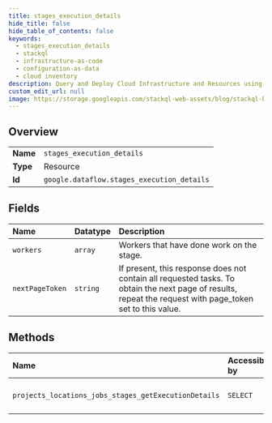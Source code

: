 ```yaml
---
title: stages_execution_details
hide_title: false
hide_table_of_contents: false
keywords:
  - stages_execution_details
  - stackql
  - infrastructure-as-code
  - configuration-as-data
  - cloud inventory
description: Query and Deploy Cloud Infrastructure and Resources using SQL
custom_edit_url: null
image: https://storage.googleapis.com/stackql-web-assets/blog/stackql-blog-post-featured-image.png
---
```

  
    

## Overview
<table><tbody>
<tr><td><b>Name</b></td><td><code>stages_execution_details</code></td></tr>
<tr><td><b>Type</b></td><td>Resource</td></tr>
<tr><td><b>Id</b></td><td><code>google.dataflow.stages_execution_details</code></td></tr>
</tbody></table>

## Fields
| Name | Datatype | Description |
|:-----|:---------|:------------|
| `workers` | `array` | Workers that have done work on the stage. |
| `nextPageToken` | `string` | If present, this response does not contain all requested tasks. To obtain the next page of results, repeat the request with page_token set to this value. |
## Methods
| Name | Accessible by | Required Params |
|:-----|:--------------|:----------------|
| `projects_locations_jobs_stages_getExecutionDetails` | `SELECT` | `jobId, location, projectId, stageId` |
